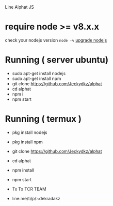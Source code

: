 Line Alphat JS

# require node >= v8.x.x
check your nodejs version
`node -v`
[upgrade nodejs](https://google.com/)


# Running ( server ubuntu) 
- sudo apt-get install nodejs
- sudo apt-get install npm
- git clone https://github.com/Jeckydkz/alphat
- cd alphat
- npm i
- npm start

# Running (  termux )
- pkg install nodejs
- pkg install npm
- git clone https://github.com/Jeckydkz/alphat
- cd alphat
- npm install
- npm start

- Tx To TCR TEAM

- line.me/ti/p/~dekradakz
